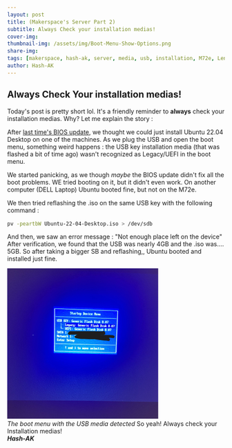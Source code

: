 ```yaml
---
layout: post
title: (Makerspace's Server Part 2)
subtitle: Always Check your installation medias!
cover-img: 
thumbnail-img: /assets/img/Boot-Menu-Show-Options.png
share-img: 
tags: [makerspace, hash-ak, server, media, usb, installation, M72e, Lenovo, Thinkcentre, Ubuntu, Ubuntu 22.04]
author: Hash-AK
---
```

## Always Check Your installation medias! 

Today's post is pretty short lol. It's a friendly reminder to **always** check your installation medias. Why? Let me explain the story :



After [last time's BIOS update](/2024-11-25-Updating-the-firmware), we thought we could just install Ubuntu 22.04 Desktop on one of the machines. As we plug the USB and open the boot menu, something weird happens : the USB key installation media (that was flashed a bit of time ago) wasn't recognized as Legacy/UEFI in the boot menu. 

We started panicking, as we though _maybe_ the BIOS update didn't fix all the boot problems. WE tried booting on it, but it didn't even work. On another computer (DELL Laptop)  Ubuntu booted fine, but not on the M72e. 

We then tried reflashing the .iso on the same USB key with the following command :
```bash
pv -peartbW Ubuntu-22-04-Desktop.iso > /dev/sdb
```

And then, we saw an error message : "Not enough place left on the device"
After verification, we found that the USB was nearly 4GB and the .iso was.... 5GB. 
So after taking a bigger SB and reflashing,, Ubuntu booted and installed just fine.  

![Image of the boot menu with the USB media detected](/assets/img/Boot-Menu-Show-Options.png/)  
_The boot menu with the USB media detected_
So yeah! Always check your Installation medias!  
**_Hash-AK_**
